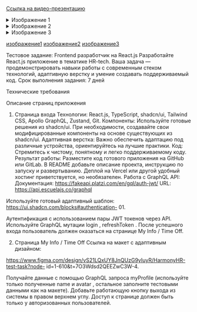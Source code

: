 [Ссылка на видео-презентацию](https://rutube.ru/video/private/7a8f470fc81f2f785b85dffeabd20ec7/?p=1lc8QfcboSG82xSzgDIDyA)
<details>
  <summary>Изображение 1</summary>
  <img src="https://github.com/user-attachments/assets/b4ba84c9-be85-406a-8ad7-b1ebc643c04e" alt="Изображение 1">
</details>

<details>
  <summary>Изображение 2</summary>
  <img src="https://github.com/user-attachments/assets/660cc4ca-1399-48f9-afee-e740d160a9d0" alt="Изображение 2">
</details>

<details>
  <summary>Изображение 3</summary>
  <img src="https://github.com/user-attachments/assets/815c8169-248e-421f-8518-4124b819268c" alt="Изображение 3">
</details>

[изображение1](https://github.com/user-attachments/assets/660cc4ca-1399-48f9-afee-e740d160a9d0)
[изображение2](https://github.com/user-attachments/assets/b4ba84c9-be85-406a-8ad7-b1ebc643c04e)
[изображение3](https://github.com/user-attachments/assets/815c8169-248e-421f-8518-4124b819268c)


Тестовое задание: Frontend разработчик на
React.js
Разработайте React.js приложение в тематике HR-tech. Ваша задача —
продемонстрировать навыки работы с современным стеком технологий, адаптивную
верстку и умение создавать поддерживаемый код.
Срок выполнения задания: 7 дней

Технические требования

Описание страниц приложения
1. Страница входа
Технологии: React.js, TypeScript, shadcn/ui, Tailwind CSS, Apollo GraphQL, Zustand, Git.
Компоненты: Используйте готовые решения из shadcn/ui. При необходимости,
создавайте свои модифицированные компоненты на основе существующих из
shadcn/ui.
Адаптивная верстка: Важно обеспечить адаптацию под различные устройства,
ориентируйтесь на лучшие практики.
Код: Стремитесь к чистому, понятному и легко поддерживаемому коду.
Результат работы: Разместите код готового приложения на GitHub или GitLab. В
README добавьте описание проекта, инструкцию по запуску и развертыванию.
Деплой на Vercel или другой удобный хостинг приветствуется, но необязателен.
Работа с GraphQL API:
Документация: https://fakeapi.platzi.com/en/gql/auth-jwt/
URL: https://api.escuelajs.co/graphql

Используйте готовый адаптивный шаблон: https://ui.shadcn.com/blocks#authentication-
01.

Аутентификация с использованием пары JWT токенов через API.
Используйте GraphQL мутации login , refreshToken .
После успешного входа пользователь должен оказаться на странице My Info / Time
Off.

2. Страница My Info / Time Off
Ссылка на макет с адаптивным дизайном:

https://www.figma.com/design/vS21LQxUY8JnQUzG9yIuyR/HarmonyHR-test-task?node-
id=1-610&t=7O3Wdsd2QEEZwC3W-4.

Получайте данные с помощью GraphQL запроса myProfile (используйте только
полученные name и avatar , остальное заполните тестовыми данными как на
макете).
Добавьте работающую кнопку выхода из системы в правом верхнем углу.
Доступ к странице должен быть только у авторизованных пользователей.
